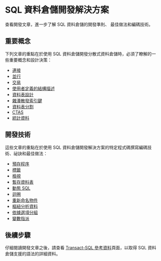 <properties
   pageTitle="SQL 資料倉儲的開發解決方案 | Microsoft Azure"
   description="使用 Azure SQL 資料倉儲建置解決方案的開發技術和最佳做法。"
   services="sql-data-warehouse"
   documentationCenter="NA"
   authors="jrowlandjones"
   manager="barbkess"
   editor=""/>

<tags
   ms.service="sql-data-warehouse"
   ms.devlang="NA"
   ms.topic="article"
   ms.tgt_pltfrm="NA"
   ms.workload="data-services"
   ms.date="06/25/2015"
   ms.author="JRJ@BigBangData.co.uk;barbkess"/>

# SQL 資料倉儲開發解決方案

查看開發文章，進一步了解 SQL 資料倉儲的開發準則、 最佳做法和編碼技術。

## 重要概念
下列文章的重點在於使用 SQL 資料倉儲開發分散式資料倉儲時，必須了瞭解的一些重要概念和設計決策：

- [連接][]
- [並行][]
- [交易][]
- [使用者定義的結構描述][]
- [資料表設計][]
- [雜湊散發索引鍵][]
- [資料表分割][]
- [CTAS][]
- [統計資料][]

## 開發技術
這些文章的重點在於使用 SQL 資料倉儲開發解決方案的特定程式碼撰寫編碼技術、祕訣和最佳做法：

- [預存程序][]
- [標籤][]
- [檢視][]
- [暫存資料表][]
- [動態 SQL][]
- [迴圈][]
- [重新命名物件][]
- [樞紐分析資料][]
- [依據選項分組][]
- [變數指派][]

## 後續步驟
仔細閱讀開發文章之後，請查看 [Transact-SQL 參考資料][]頁面，以取得 SQL 資料倉儲支援的語法的詳細資料。

<!--Image references-->

<!--Article references-->
[並行]: sql-data-warehouse-develop-concurrency.md
[連接]: sql-data-warehouse-develop-connections.md
[CTAS]: sql-data-warehouse-develop-ctas.md
[動態 SQL]: sql-data-warehouse-develop-dynamic-sql.md
[依據選項分組]: sql-data-warehouse-develop-group-by-options.md
[雜湊散發索引鍵]: sql-data-warehouse-develop-hash-distribution-key.md
[標籤]: sql-data-warehouse-develop-label.md
[迴圈]: sql-data-warehouse-develop-loops.md
[樞紐分析資料]: sql-data-warehouse-develop-pivot-unpivot.md
[重新命名物件]: sql-data-warehouse-develop-rename.md
[統計資料]: sql-data-warehouse-develop-statistics.md
[預存程序]: sql-data-warehouse-develop-stored-procedures.md
[資料表設計]: sql-data-warehouse-develop-table-design.md
[資料表分割]: sql-data-warehouse-develop-table-partitions.md
[暫存資料表]: sql-data-warehouse-develop-temporary-tables.md
[交易]: sql-data-warehouse-develop-transactions.md
[使用者定義的結構描述]: sql-data-warehouse-develop-user-defined-schemas.md
[變數指派]: sql-data-warehouse-develop-variable-assignment.md
[檢視]: sql-data-warehouse-develop-views.md

[Transact-SQL 參考資料]: sql-data-warehouse-overview-reference.md

<!--MSDN references-->

<!--Other Web references-->

<!---HONumber=July15_HO1-->